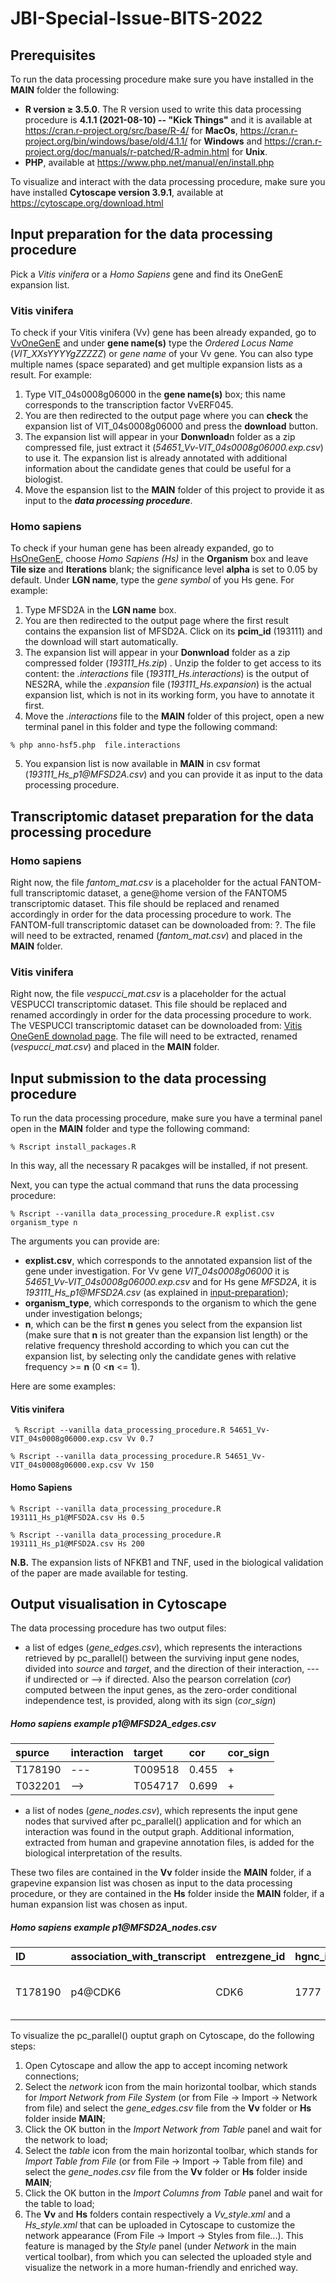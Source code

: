 # JBI-Special-Issue-BITS-2022


## Prerequisites

To run the data processing procedure make sure you have installed in the **MAIN** folder the following:

- **R version ≥ 3.5.0**. The R version used to write this data processing procedure is **4.1.1 (2021-08-10) -- "Kick Things"** and it is available at https://cran.r-project.org/src/base/R-4/ for **MacOs**, https://cran.r-project.org/bin/windows/base/old/4.1.1/ for **Windows** and https://cran.r-project.org/doc/manuals/r-patched/R-admin.html for **Unix**.
- **PHP**, available at https://www.php.net/manual/en/install.php

To visualize and interact with the data processing procedure, make sure you have installed **Cytoscape version 3.9.1**, available at https://cytoscape.org/download.html

## Input preparation for the data processing procedure

Pick a _Vitis vinifera_ or a _Homo Sapiens_ gene and find its OneGenE expansion list.

### Vitis vinifera

To check if your Vitis vinifera (Vv) gene has been already expanded, go to [VvOneGenE](http://ibdm.disi.unitn.it/onegene/vv/onegene-vv.php) and under **gene name(s)** type the _Ordered Locus Name_ (_VIT_XXsYYYYgZZZZZ_) or _gene name_  of your Vv gene. You can also type multiple names (space separated) and get multiple expansion lists as a result.
For example: 
1. Type VIT_04s0008g06000 in the **gene name(s)** box; this name corresponds to the transcription factor VvERF045. 
2. You are then redirected to the output page where you can **check** the expansion list of VIT_04s0008g06000 and press the **download** button. 
3. The expansion list will appear in your **Donwnload**n folder as a zip compressed file, just extract it (_54651_Vv-VIT_04s0008g06000.exp.csv_) to use it. The expansion list is already annotated with additional information about the candidate genes that could be useful for a biologist.
4. Move the espansion list to the **MAIN** folder of this project to provide it as input to the ***data processing procedure***. 


### Homo sapiens

To check if your human gene has been already expanded, go to [HsOneGenE](https://gene.disi.unitn.it/test/gene\_history-z.php), choose _Homo Sapiens (Hs)_ in the **Organism** box and leave **Tile size** and **Iterations** blank; the significance level **alpha** is set to 0.05 by default. Under **LGN name**, type the _gene symbol_ of you Hs gene.
For example:
1. Type MFSD2A in the **LGN name** box.
2.  You are then redirected to the output page where the first result contains the expansion list of MFSD2A. Click on its **pcim_id** (193111) and the download will start automatically. 
3. The expansion list will appear in your **Donwnload** folder as a zip compressed folder (_193111_Hs.zip_) . Unzip the folder to get access to its content: the _.interactions_ file (_193111_Hs.interactions_) is the output of NES2RA, while the _.expansion_ file (_193111_Hs.expansion_) is the actual expansion list, which is not in its working form, you have to annotate it first.
4. Move the _.interactions_ file to the **MAIN** folder of this project, open a new terminal panel in this folder and type the following command:

  ```
  % php anno-hsf5.php  file.interactions
  ```
5. You expansion list is now available in **MAIN** in csv format (_193111_Hs_p1@<!-- -->MFSD2A.csv_) and you can provide it as input to the data processing procedure.


## Transcriptomic dataset preparation for the data processing procedure

### Homo sapiens

Right now, the file _fantom_mat.csv_ is a placeholder for the actual FANTOM-full transcriptomic dataset, a gene@home version of the FANTOM5 transcriptomic dataset. This file should be replaced and renamed accordingly in order for the data processing procedure to work. The FANTOM-full transcriptomic dataset can be downoloaded from: ?. The file will need to be extracted, renamed (_fantom_mat.csv_) and placed in the **MAIN** folder.

### Vitis vinifera

Right now, the file _vespucci_mat.csv_ is a placeholder for the actual VESPUCCI transcriptomic dataset. This file should be replaced and renamed accordingly in order for the data processing procedure to work. The VESPUCCI transcriptomic dataset can be downoloaded from: [Vitis OneGenE downolad page](http://ibdm.disi.unitn.it/download-2/). The file will need to be extracted, renamed (_vespucci_mat.csv_) and placed in the **MAIN** folder.


## Input submission to the data processing procedure

To run the data processing procedure, make sure you have a terminal panel open in the **MAIN** folder and type the following command:

  ```
  % Rscript install_packages.R
  ```

In this way, all the necessary R pacakges will be installed, if not present.

Next, you can type the actual command that runs the data processing procedure:

  ```
  % Rscript --vanilla data_processing_procedure.R explist.csv organism_type n
  ```
The arguments you can provide are:

- **explist.csv**, which corresponds to the annotated expansion list of the gene under investigation. For Vv gene _VIT_04s0008g06000_ it is _54651_Vv-VIT_04s0008g06000.exp.csv_ and for Hs gene _MFSD2A_, it is _193111_Hs_p1@<!-- -->MFSD2A.csv_ (as explained in [input-preparation](https://github.com/Camilla9347/JBI-Special-Issue-BITS-2022/edit/main/README.md#input-preparation-for-the-data-processing-procedure));
- **organism_type**, which corresponds to the organism to which the gene under investigation belongs;
- **n**, which can be the first **n** genes you select from the expansion list (make sure that **n** is not greater than the expansion list length) or the relative frequency threshold according to which you can cut the expansion list, by selecting only the candidate genes with relative frequency >= **n** (0 <**n** <= 1).

Here are some examples:

#### Vitis vinifera

 ```
  % Rscript --vanilla data_processing_procedure.R 54651_Vv-VIT_04s0008g06000.exp.csv Vv 0.7

  ```
  
  ```
  % Rscript --vanilla data_processing_procedure.R 54651_Vv-VIT_04s0008g06000.exp.csv Vv 150

  ```

#### Homo Sapiens

  ```
  % Rscript --vanilla data_processing_procedure.R 193111_Hs_p1@MFSD2A.csv Hs 0.5

  ```
  
  ```
  % Rscript --vanilla data_processing_procedure.R 193111_Hs_p1@MFSD2A.csv Hs 200

  ```
  
**N.B.** The expansion lists of NFKB1 and TNF, used in the biological validation of the paper are made available for testing.

## Output visualisation in Cytoscape

The data processing procedure has two output files:

 - a list of edges (_gene_edges.csv_), which represents the interactions retrieved by pc_parallel() between the surviving input gene nodes, divided into _source_ and _target_, and the direction of their interaction, --- if undirected or  --> if directed. Also the pearson correlation (_cor_) computed between the input genes, as the zero-order conditional independence test, is provided, along with its sign (_cor_sign_)
 
##### Homo sapiens example _p1@<!-- -->MFSD2A_edges.csv_

| spurce | interaction | target | cor | cor_sign |
| :---   |     :---  |   :--- |  :---  |:---    | 
| T178190| --- | T009518 | 0.455 | + |
| T032201 | --> | T054717 | 0.699 | + |

 - a list of nodes (_gene_nodes.csv_), which represents the input gene nodes that survived after pc_parallel() application and for which an interaction was found in the output graph. Additional information, extracted from human and grapevine annotation files, is added for the biological interpretation of the results.

These two files are contained in the **Vv** folder inside the **MAIN** folder, if a grapevine expansion list was chosen as input to the data processing procedure, or they are contained in the **Hs** folder inside the **MAIN** folder, if a human expansion list was chosen as input.

##### Homo sapiens example _p1@<!-- -->MFSD2A_nodes.csv_

| ID | association_with_transcript | entrezgene_id | hgnc_id | uniprot_id | description | rank | Frel | type |
| :---    |     :---  |   :--- |  :---  |:---    | :---                      | :--- | :---  |  :---                     |  
| T178190 | p4@CDK6   | CDK6   | 1777   | Q00534 | cyclin dependent kinase 6 | 14   | 0.996 | gene with protein product |


To visualize the pc_parallel() ouptut graph on Cytoscape, do the following steps:

1. Open Cytoscape and allow the app to accept incoming network connections;
2. Select the _network_ icon from the main horizontal toolbar, which stands for _Import Network from File System_ (or from File -> Import -> Network from file) and select the _gene_edges.csv_ file from the **Vv** folder or **Hs** folder inside **MAIN**;
3. Click the OK button in the _Import Network from Table_ panel and wait for the network to load;
4. Select the _table_ icon from the main horizontal toolbar, which stands for _Import Table from File_ (or from File -> Import -> Table from file) and select the _gene_nodes.csv_ file from the **Vv** folder or **Hs** folder inside **MAIN**;
5. Click the OK button in the _Import Columns from Table_ panel and wait for the table to load;
6. The **Vv** and **Hs** folders contain respectively a _Vv_style.xml_ and a _Hs_style.xml_ that can be uploaded in Cytoscape to customize the network appearance (From File -> Import -> Styles from file...). This feature is managed by the _Style_ panel (under _Network_ in the main vertical toolbar), from which you can selected the uploaded style and visualize the network in a more human-friendly and enriched way.
